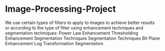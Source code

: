 # Image-Processing-Project
We use certain types of filters to apply to images to achieve better results or according to the type of filter using enhancement techniques and segmentation techniques:
Power Law Enhancement
Thresholding Enhancement
Segmentation Techniques
Segmentation Techniques
Bit Plane Enhancement
Log Transformation Segmentation
